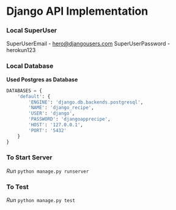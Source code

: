 # Django API Implementation


### Local SuperUser
SuperUserEmail - hero@djangousers.com
SuperUserPassword - herokun123

### Local Database

**Used Postgres as Database**

```py
DATABASES = {
    'default': {
        'ENGINE': 'django.db.backends.postgresql',
        'NAME': 'django_recipe',
        'USER': 'django',
        'PASSWORD': 'djangoapprecipe',
        'HOST': '127.0.0.1',
        'PORT': '5432'
    }
}
```

### To Start Server

*Run* `python manage.py runserver`

### To Test

*Run* `python manage.py test`